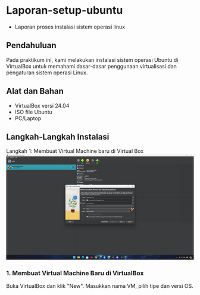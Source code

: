 # Laporan-setup-ubuntu
- Laporan proses instalasi sistem operasi linux

## Pendahuluan
Pada praktikum ini, kami melakukan instalasi sistem operasi Ubuntu di VirtualBox untuk memahami dasar-dasar penggunaan virtualisasi dan pengaturan sistem operasi Linux.

## Alat dan Bahan
- VirtualBox versi 24.04
- ISO file Ubuntu
- PC/Laptop

## Langkah-Langkah Instalasi
Langkah 1: Membuat Virtual Machine baru di Virtual Box
![Proses pembuatan virtual machine ubuntu](Screenshot%20Tugas%20linux/Screenshot%202024-08-29%20190742.png)

### 1. Membuat Virtual Machine Baru di VirtualBox
Buka VirtualBox dan klik "New". Masukkan nama VM, pilih tipe dan versi OS.
